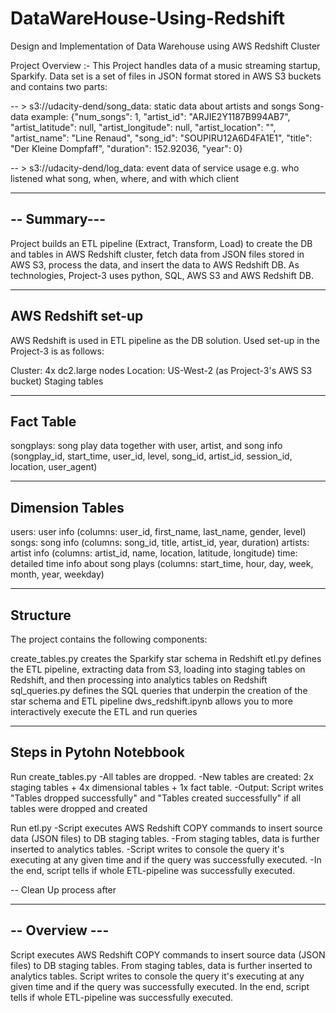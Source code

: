 # DataWareHouse-Using-Redshift
Design and Implementation of Data Warehouse using AWS Redshift Cluster

Project Overview :-
  This Project handles data of a music streaming startup, Sparkify. Data set is a set of files in JSON format stored in AWS S3 buckets and contains two parts:

-- > s3://udacity-dend/song_data: static data about artists and songs Song-data example: {"num_songs": 1, "artist_id": "ARJIE2Y1187B994AB7", "artist_latitude": null, "artist_longitude": null, "artist_location": "", "artist_name": "Line Renaud", "song_id": "SOUPIRU12A6D4FA1E1", "title": "Der Kleine Dompfaff", "duration": 152.92036, "year": 0}

-- > s3://udacity-dend/log_data: event data of service usage e.g. who listened what song, when, where, and with which client

------------
-- Summary---
--------------
Project builds an ETL pipeline (Extract, Transform, Load) to create the DB and tables in AWS Redshift cluster, fetch data from JSON files stored in AWS S3, process the data, and insert the data to AWS Redshift DB. As technologies, Project-3 uses python, SQL, AWS S3 and AWS Redshift DB.

---------------------
  AWS Redshift set-up
----------------------
AWS Redshift is used in ETL pipeline as the DB solution. Used set-up in the Project-3 is as follows:

Cluster: 4x dc2.large nodes
Location: US-West-2 (as Project-3's AWS S3 bucket)
Staging tables

-------------
  Fact Table
-------------
songplays: song play data together with user, artist, and song info (songplay_id, start_time, user_id, level, song_id, artist_id, session_id, location, user_agent)

-------------------
  Dimension Tables
--------------------
  users: user info (columns: user_id, first_name, last_name, gender, level)
  songs: song info (columns: song_id, title, artist_id, year, duration)
  artists: artist info (columns: artist_id, name, location, latitude, longitude)
  time: detailed time info about song plays (columns: start_time, hour, day, week, month, year, weekday)

------------
  Structure
------------
The project contains the following components:

create_tables.py
  creates the Sparkify star schema in Redshift
etl.py 
  defines the ETL pipeline, extracting data from S3, loading into staging tables on Redshift, and then processing into analytics tables on Redshift
sql_queries.py 
  defines the SQL queries that underpin the creation of the star schema and ETL pipeline
dws_redshift.ipynb 
  allows you to more interactively execute the ETL and run queries

------------------------
 Steps in Pytohn Notebbook
 --------------------------
Run create_tables.py
  -All tables are dropped.
  -New tables are created: 2x staging tables + 4x dimensional tables + 1x fact table.
  -Output: Script writes "Tables dropped successfully" and "Tables created successfully" if all tables were dropped and created

Run etl.py
  -Script executes AWS Redshift COPY commands to insert source data (JSON files) to DB staging tables.
  -From staging tables, data is further inserted to analytics tables.
  -Script writes to console the query it's executing at any given time and if the query was successfully executed.
  -In the end, script tells if whole ETL-pipeline was successfully executed.

-- Clean Up process after

-------------------
  -- Overview ---
---------------------
Script executes AWS Redshift COPY commands to insert source data (JSON files) to DB staging tables.
From staging tables, data is further inserted to analytics tables.
Script writes to console the query it's executing at any given time and if the query was successfully executed.
In the end, script tells if whole ETL-pipeline was successfully executed.  
  
  
  
